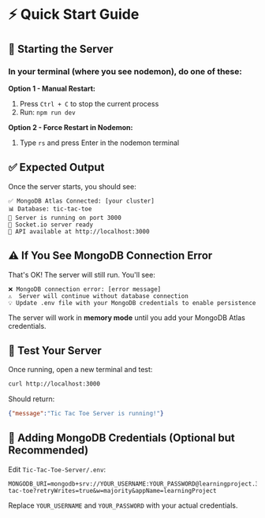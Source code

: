 # ⚡ Quick Start Guide

## 🚀 Starting the Server

### In your terminal (where you see nodemon), do one of these:

**Option 1 - Manual Restart:**
1. Press `Ctrl + C` to stop the current process
2. Run: `npm run dev`

**Option 2 - Force Restart in Nodemon:**
1. Type `rs` and press Enter in the nodemon terminal

## ✅ Expected Output

Once the server starts, you should see:

```
✅ MongoDB Atlas Connected: [your cluster]
📊 Database: tic-tac-toe
🚀 Server is running on port 3000
📡 Socket.io server ready
🔗 API available at http://localhost:3000
```

## ⚠️ If You See MongoDB Connection Error

That's OK! The server will still run. You'll see:
```
❌ MongoDB connection error: [error message]
⚠️  Server will continue without database connection
💡 Update .env file with your MongoDB credentials to enable persistence
```

The server will work in **memory mode** until you add your MongoDB Atlas credentials.

## 🧪 Test Your Server

Once running, open a new terminal and test:

```bash
curl http://localhost:3000
```

Should return:
```json
{"message":"Tic Tac Toe Server is running!"}
```

## 📝 Adding MongoDB Credentials (Optional but Recommended)

Edit `Tic-Tac-Toe-Server/.env`:
```env
MONGODB_URI=mongodb+srv://YOUR_USERNAME:YOUR_PASSWORD@learningproject.3djrvwy.mongodb.net/tic-tac-toe?retryWrites=true&w=majority&appName=learningProject
```

Replace `YOUR_USERNAME` and `YOUR_PASSWORD` with your actual credentials.

